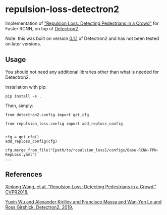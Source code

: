 # repulsion-loss-detectron2

Implementation of ["Repulsion Loss: Detecting Pedestrians in a Crowd"](https://arxiv.org/abs/1711.07752) for Faster RCNN, on top of [Detectron2](https://github.com/facebookresearch/detectron2).

Note: this was built on version [0.1.1](https://github.com/facebookresearch/detectron2/releases/tag/v0.1.1) of Detectron2 and has not been tested on later versions.

## Usage

You should not need any additional libraries other than what is needed for Detectron2.

Installation with pip:

```
pip install -e .
```

Then, simply:

```
from detectron2.config import get_cfg

from repulsion_loss.config import add_reploss_config


cfg = get_cfg()
add_reploss_config(cfg)

cfg.merge_from_file("[path/to/repulsion_loss]/configs/Base-RCNN-FPN-RepLoss.yaml")
...
```

## References

[Xinlong Wang, et al. "Repulsion Loss: Detecting Pedestrians in a Crowd." CVPR2018.](https://arxiv.org/abs/1711.07752)

[Yuxin Wu and Alexander Kirillov and Francisco Massa and Wan-Yen Lo and Ross Girshick. Detectron2. 2019.](https://github.com/facebookresearch/detectron2)

